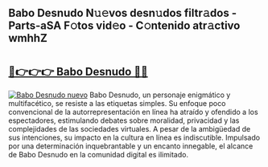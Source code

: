 ## Babo Desnudo N𝚞𝚎vos desn𝚞dos filtr𝚊dos - Parts-aSA F𝚘tos vid𝚎o - C𝚘ntenido atr𝚊ctivo wmhhZ

# <h2><a href="http://mb1vhc9.tromn.icu/?c=Babo+Desnudo">🔗👉👉👉 Babo Desnudo 🔗🔗</a></h2>

[![Babo Desnudo nuevo](https://i.imgur.com/pEAQMta.gif)](http://mb1vhc9.tromn.icu/?c=Babo+Desnudo)
Babo Desnudo, un personaje enigmático y multifacético, se resiste a las etiquetas simples. Su enfoque poco convencional de la autorrepresentación en línea ha atraído y ofendido a los espectadores, estimulando debates sobre moralidad, privacidad y las complejidades de las sociedades virtuales. A pesar de la ambigüedad de sus intenciones, su impacto en la cultura en línea es indiscutible. Impulsado por una determinación inquebrantable y un encanto innegable, el alcance de Babo Desnudo en la comunidad digital es ilimitado.
